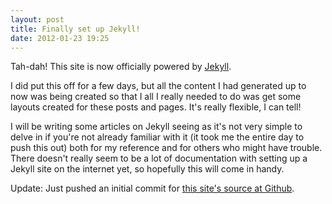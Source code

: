 ```yaml
---
layout: post
title: Finally set up Jekyll!
date: 2012-01-23 19:25
---
```

Tah-dah! This site is now officially powered by [Jekyll][].

I did put this off for a few days, but all the content I had generated up to 
now was being created so that I all I really needed to do was get some layouts 
created for these posts and pages. It's really flexible, I can tell!

I will be writing some articles on Jekyll seeing as it's not very simple to 
delve in if you're not already familiar with it (it took me the entire day to 
push this out) both for my reference and for others who might have trouble. 
There doesn't really seem to be a lot of documentation with setting up a Jekyll 
site on the internet yet, so hopefully this will come in handy.

Update: Just pushed an initial commit for [this site's source at Github][].

[Jekyll]: https://github.com/mojombo/jekyll
[this site's source at GitHub]: https://github.com/liliff/web
